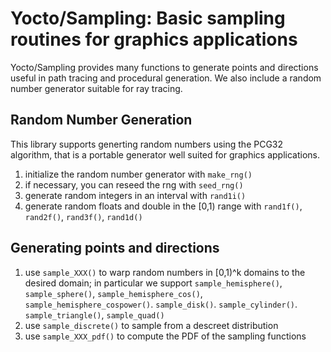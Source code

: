# Yocto/Sampling: Basic sampling routines for graphics applications

Yocto/Sampling provides many functions to generate points and directions
useful in path tracing and procedural generation. We also include a random
number generator suitable for ray tracing.

## Random Number Generation

This library supports generting random numbers using the PCG32 algorithm,
that is a portable generator well suited for graphics applications.

1. initialize the random number generator with `make_rng()`
2. if necessary, you can reseed the rng with `seed_rng()`
3. generate random integers in an interval with `rand1i()`
4. generate random floats and double in the [0,1) range with `rand1f()`,
   `rand2f()`, `rand3f()`, `rand1d()`

## Generating points and directions

1. use `sample_XXX()` to warp random numbers in [0,1)^k domains to the
   desired domain; in particular we support `sample_hemisphere()`,
   `sample_sphere()`, `sample_hemisphere_cos()`,
   `sample_hemisphere_cospower()`. `sample_disk()`. `sample_cylinder()`.
   `sample_triangle()`, `sample_quad()`
2. use `sample_discrete()` to sample from a descreet distribution
3. use `sample_XXX_pdf()` to compute the PDF of the sampling functions

